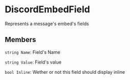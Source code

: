 DiscordEmbedField
=================
Represents a message's embed's fields

## Members

`string Name`: Field's Name

`string Value`: Field's value

`bool Inline`: Wether or not this field should display inline
